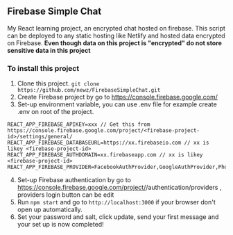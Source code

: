 ## Firebase Simple Chat

My React learning project, an encrypted chat hosted on firebase.
This script can be deployed to any static hosting like Netlify and hosted data encrypted on Firebase.
**Even though data on this project is "encrypted" do not store sensitive data in this project**

### To install this project

1. Clone this project. `git clone https://github.com/newz/FirebaseSimpleChat.git`
2. Create Firebase project by go to https://console.firebase.google.com/
3. Set-up environment variable, you can use .env file for example create .env on root of the project.
```
REACT_APP_FIREBASE_APIKEY=xxx // Get this from https://console.firebase.google.com/project/<firebase-project-id>/settings/general/
REACT_APP_FIREBASE_DATABASEURL=https://xx.firebaseio.com // xx is likey <firebase-project-id>
REACT_APP_FIREBASE_AUTHDOMAIN=xx.firebaseapp.com // xx is likey <firebase-project-id>
REACT_APP_FIREBASE_PROVIDER=FacebookAuthProvider,GoogleAuthProvider,PhoneAuthProvider,EmailAuthProvider
```
4. Set-up Firebase authentication by go to https://console.firebase.google.com/project/<firebase-project-id>/authentication/providers , providers login button can be edit
4. Run `npm start` and go to `http://localhost:3000` if your browser don't open up automatically.
5. Set your password and salt, click update, send your first message and your set up is now completed!
